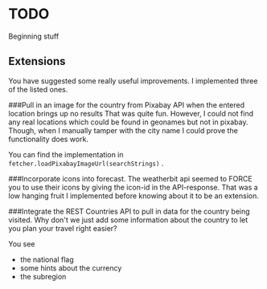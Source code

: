 # TODO
Beginning stuff

## Extensions
You have suggested some really useful improvements. I implemented three of the listed ones.

###Pull in an image for the country from Pixabay API when the entered location brings up no results
That was quite fun. However, I could not find any real locations which could be found in geonames but not in pixabay. Though, when I manually tamper with the city name I could prove the functionality does work.

You can find the implementation in `fetcher.loadPixabayImageUrl(searchStrings)` .

###Incorporate icons into forecast.
The weatherbit api seemed to FORCE you to use their icons by giving the icon-id in the API-response. That was a low hanging fruit I implemented before knowing about it to be an extension.

###Integrate the REST Countries API to pull in data for the country being visited.
Why don't we just add some information about the country to let you plan your travel right easier?

You see
* the national flag
* some hints about the currency
* the subregion
